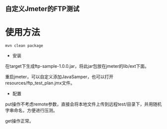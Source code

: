 自定义Jmeter的FTP测试
-------------------

# 使用方法

```mvn clean package``` 

- 安装

在target下生成ftp-sample-1.0.0.jar，将此jar包放在jmeter的lib/ext下面。

重启jmeter，可以自定义添加JavaSamper，也可以打开resources/ftp_test_plan.jmx文件。

- 配置

put操作不考虑remote参数，直接会将本地文件上传到远程test/目录下，并用随机字串命名，方便进行压测。

get操作正常。